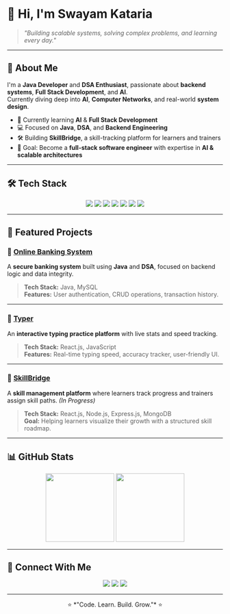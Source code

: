 # 👋 Hi, I'm Swayam Kataria  

> *"Building scalable systems, solving complex problems, and learning every day."*

---

## 🚀 About Me
I'm a **Java Developer** and **DSA Enthusiast**, passionate about **backend systems**, **Full Stack Development**, and **AI**.  
Currently diving deep into **AI**, **Computer Networks**, and real-world **system design**.

- 🌱 Currently learning **AI** & **Full Stack Development**  
- 💻 Focused on **Java**, **DSA**, and **Backend Engineering**  
- 🛠 Building **SkillBridge**, a skill-tracking platform for learners and trainers  
- 🎯 Goal: Become a **full-stack software engineer** with expertise in **AI & scalable architectures**

---

## 🛠 Tech Stack

<p align="center">
  <img src="https://img.shields.io/badge/Code-Java-blue?style=for-the-badge&logo=java" />
  <img src="https://img.shields.io/badge/Code-C%2FC++-blue?style=for-the-badge&logo=c" />
  <img src="https://img.shields.io/badge/Frontend-React-blue?style=for-the-badge&logo=react" />
  <img src="https://img.shields.io/badge/Backend-Node.js-green?style=for-the-badge&logo=node.js" />
  <img src="https://img.shields.io/badge/Database-MySQL-orange?style=for-the-badge&logo=mysql" />
  <img src="https://img.shields.io/badge/Database-MongoDB-green?style=for-the-badge&logo=mongodb" />
  <img src="https://img.shields.io/badge/Tools-GitHub-black?style=for-the-badge&logo=github" />
</p>

---

## 📂 Featured Projects

### 🔹 [Online Banking System](#)
A **secure banking system** built using **Java** and **DSA**, focused on backend logic and data integrity.  
> **Tech Stack:** Java, MySQL  
> **Features:** User authentication, CRUD operations, transaction history.

---

### 🔹 [Typer](#)
An **interactive typing practice platform** with live stats and speed tracking.  
> **Tech Stack:** React.js, JavaScript  
> **Features:** Real-time typing speed, accuracy tracker, user-friendly UI.

---

### 🔹 [SkillBridge](#)
A **skill management platform** where learners track progress and trainers assign skill paths. *(In Progress)*  
> **Tech Stack:** React.js, Node.js, Express.js, MongoDB  
> **Goal:** Helping learners visualize their growth with a structured skill roadmap.

---

## 📊 GitHub Stats

<p align="center">
  <img src="https://github-readme-stats.vercel.app/api?username=swayamkataria&show_icons=true&theme=default&hide_border=true" height="160" />
  <img src="https://github-readme-stats.vercel.app/api/top-langs/?username=swayamkataria&layout=compact&theme=default&hide_border=true" height="160" />
</p>

---

## 🤝 Connect With Me
<p align="center">
  <a href="#"><img src="https://img.shields.io/badge/LinkedIn-blue?style=flat-square&logo=linkedin" /></a>
  <a href="#"><img src="https://img.shields.io/badge/Portfolio-black?style=flat-square&logo=google-chrome" /></a>
  <a href="#"><img src="https://img.shields.io/badge/Email-red?style=flat-square&logo=gmail" /></a>
</p>

---

<p align="center">
  ⭐ *"Code. Learn. Build. Grow."* ⭐
</p>
